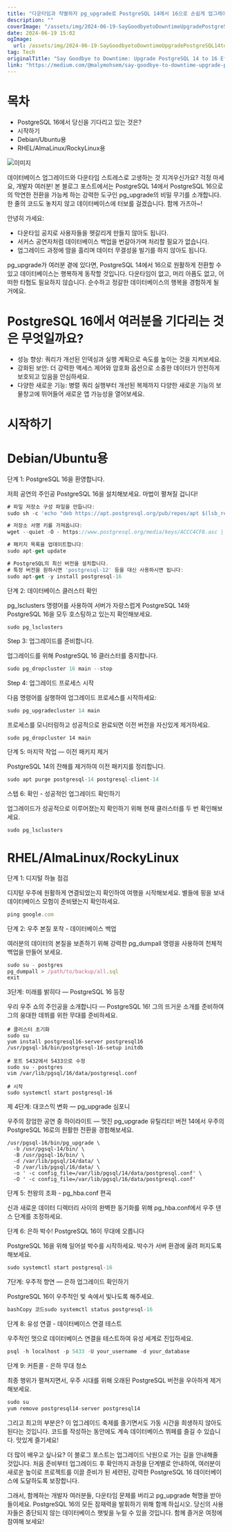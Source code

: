 ```yaml
---
title: "다운타임과 작별하자 pg_upgrade로 PostgreSQL 14에서 16으로 손쉽게 업그레이드하기"
description: ""
coverImage: "/assets/img/2024-06-19-SayGoodbyetoDowntimeUpgradePostgreSQL14to16Effortlesslywithpg_upgrade_0.png"
date: 2024-06-19 15:02
ogImage: 
  url: /assets/img/2024-06-19-SayGoodbyetoDowntimeUpgradePostgreSQL14to16Effortlesslywithpg_upgrade_0.png
tag: Tech
originalTitle: "Say Goodbye to Downtime: Upgrade PostgreSQL 14 to 16 Effortlessly with pg_upgrade"
link: "https://medium.com/@malymohsem/say-goodbye-to-downtime-upgrade-postgresql-14-to-16-effortlessly-with-pg-upgrade-42ef4dbf8524"
---
```



# 목차

- PostgreSQL 16에서 당신을 기다리고 있는 것은?
- 시작하기
- Debian/Ubuntu용
- RHEL/AlmaLinux/RockyLinux용

![이미지](/assets/img/2024-06-19-SayGoodbyetoDowntimeUpgradePostgreSQL14to16Effortlesslywithpg_upgrade_0.png)

데이터베이스 업그레이드와 다운타임 스트레스로 고생하는 것 지겨우신가요? 걱정 마세요, 개발자 여러분! 본 블로그 포스트에서는 PostgreSQL 14에서 PostgreSQL 16으로의 막연한 전환을 가능케 하는 강력한 도구인 pg_upgrade의 비밀 무기를 소개합니다. 한 줄의 코드도 놓치지 않고 데이터베이스에 터보를 걸겠습니다. 함께 가즈아~!

<div class="content-ad"></div>

안녕히 가세요:

- 다운타임 공지로 사용자들을 헷갈리게 만들지 않아도 됩니다.
- 서커스 공연자처럼 데이터베이스 백업을 번갈아가며 처리할 필요가 없습니다.
- 업그레이드 과정에 땀을 흘리며 데이터 무결성을 빌기를 하지 않아도 됩니다.

pg_upgrade가 여러분 곁에 있다면, PostgreSQL 14에서 16으로 원활하게 전환할 수 있고 데이터베이스는 행복하게 동작할 것입니다. 다운타임이 없고, 머리 아픔도 없고, 어떠한 타협도 필요하지 않습니다. 순수하고 정갈한 데이터베이스의 행복을 경험하게 될 거에요.

# PostgreSQL 16에서 여러분을 기다리는 것은 무엇일까요?

<div class="content-ad"></div>

- 성능 향상: 쿼리가 개선된 인덱싱과 실행 계획으로 속도를 높이는 것을 지켜보세요.
- 강화된 보안: 더 강력한 액세스 제어와 암호화 옵션으로 소중한 데이터가 안전하게 보호되고 있음을 안심하세요.
- 다양한 새로운 기능: 병렬 쿼리 실행부터 개선된 복제까지 다양한 새로운 기능의 보물창고에 뛰어들어 새로운 앱 가능성을 열어보세요.

# 시작하기

# Debian/Ubuntu용

단계 1: PostgreSQL 16을 환영합니다.

<div class="content-ad"></div>

저희 공연의 주인공 PostgreSQL 16을 설치해보세요. 마법이 펼쳐질 겁니다!

```js
# 파일 저장소 구성 파일을 만듭니다:
sudo sh -c 'echo "deb https://apt.postgresql.org/pub/repos/apt $(lsb_release -cs)-pgdg main" > /etc/apt/sources.list.d/pgdg.list'

# 저장소 서명 키를 가져옵니다:
wget --quiet -O - https://www.postgresql.org/media/keys/ACCC4CF8.asc | sudo apt-key add -

# 패키지 목록을 업데이트합니다:
sudo apt-get update

# PostgreSQL의 최신 버전을 설치합니다.
# 특정 버전을 원하시면 'postgresql-12' 등을 대신 사용하시면 됩니다:
sudo apt-get -y install postgresql-16
```

단계 2: 데이터베이스 클러스터 확인

pg_lsclusters 명령어를 사용하여 서버가 자랑스럽게 PostgreSQL 14와 PostgreSQL 16을 모두 호스팅하고 있는지 확인해보세요.

<div class="content-ad"></div>

```js
sudo pg_lsclusters
```

Step 3: 업그레이드를 준비합니다.

업그레이드를 위해 PostgreSQL 16 클러스터를 중지합니다.

```js
sudo pg_dropcluster 16 main --stop
```

<div class="content-ad"></div>

Step 4: 업그레이드 프로세스 시작

다음 명령어를 실행하여 업그레이드 프로세스를 시작하세요:

```js
sudo pg_upgradecluster 14 main
```

프로세스를 모니터링하고 성공적으로 완료되면 이전 버전을 자신있게 제거하세요.

<div class="content-ad"></div>

```
sudo pg_dropcluster 14 main
```

단계 5: 마지막 작업 — 이전 패키지 제거

PostgreSQL 14의 잔해를 제거하여 이전 패키지를 정리합니다.

```js
sudo apt purge postgresql-14 postgresql-client-14
```

<div class="content-ad"></div>

스텝 6: 확인 - 성공적인 업그레이드 확인하기

업그레이드가 성공적으로 이루어졌는지 확인하기 위해 현재 클러스터를 두 번 확인해보세요.

```js
sudo pg_lsclusters
```

# RHEL/AlmaLinux/RockyLinux

<div class="content-ad"></div>

단계 1: 디지털 하늘 점검

디지턷 우주에 원활하게 연결되었는지 확인하여 여행을 시작해보세요. 별들에 핑을 보내 데이터베이스 모험이 준비됐는지 확인하세요.

```js
ping google.com
```

단계 2: 우주 본질 포착 - 데이터베이스 백업

<div class="content-ad"></div>

여러분의 데이터의 본질을 보존하기 위해 강력한 pg_dumpall 명령을 사용하여 천체적 백업을 만들어 보세요.

```js
sudo su - postgres
pg_dumpall > /path/to/backup/all.sql
exit
```

3단계: 미래를 밝히다 — PostgreSQL 16 등장

우리 우주 쇼의 주인공을 소개합니다 — PostgreSQL 16! 그의 뜨거운 소개를 준비하여 그의 웅대한 데뷔를 위한 무대를 준비하세요.

<div class="content-ad"></div>

```
# 클러스터 초기화
sudo su
yum install postgresql16-server postgresql16
/usr/pgsql-16/bin/postgresql-16-setup initdb

# 포트 5432에서 5433으로 수정
sudo su - postgres
vim /var/lib/pgsql/16/data/postgresql.conf

# 시작
sudo systemctl start postgresql-16
```

제 4단계: 대코스믹 변화 — pg_upgrade 심포니

우주의 장엄한 공연 중 하이라이트 — 멋진 pg_upgrade 유틸리티! 버전 14에서 우주의 PostgreSQL 16로의 원활한 전환을 경험해보세요.

```
/usr/pgsql-16/bin/pg_upgrade \
  -b /usr/pgsql-14/bin/ \
  -B /usr/pgsql-16/bin/ \
  -d /var/lib/pgsql/14/data/ \
  -D /var/lib/pgsql/16/data/ \
  -o ' -c config_file=/var/lib/pgsql/14/data/postgresql.conf' \
  -O ' -c config_file=/var/lib/pgsql/16/data/postgresql.conf'
```

<div class="content-ad"></div>

단계 5: 천왕의 조화 - pg_hba.conf 편곡

신과 새로운 데이터 디렉터리 사이의 완벽한 동기화를 위해 pg_hba.conf에서 우주 댄스 단계를 조정하세요.

단계 6: 은하 박수! PostgreSQL 16이 무대에 오릅니다

PostgreSQL 16을 위해 일어설 박수를 시작하세요. 박수가 서버 환경에 울려 퍼지도록 해보세요.

<div class="content-ad"></div>

```js
sudo systemctl start postgresql-16
```

7단계: 우주적 향연 — 은하 업그레이드 확인하기

PostgreSQL 16이 우주적인 빛 속에서 빛나도록 해주세요.

```js
bashCopy 코드sudo systemctl status postgresql-16
```

<div class="content-ad"></div>

단계 8: 유성 연결 - 데이터베이스 연결 테스트

우주적인 멋으로 데이터베이스 연결을 테스트하여 유성 세계로 진입하세요.

```js
psql -h localhost -p 5433 -U your_username -d your_database
```

단계 9: 커튼콜 - 은하 무대 청소

<div class="content-ad"></div>

최종 행위가 펼쳐지면서, 우주 시대를 위해 오래된 PostgreSQL 버전을 우아하게 제거해보세요.

```js
sudo su
yum remove postgresql14-server postgresql14
```

그리고 최고의 부분은? 이 업그레이드 축제를 즐기면서도 가동 시간을 희생하지 않아도 된다는 것입니다. 코드를 작성하는 동안에도 계속 데이터베이스 뷔페를 즐길 수 있습니다. 맛있게 즐기세요!

더 많이 배우고 싶나요? 이 블로그 포스트는 업그레이드 낙원으로 가는 길을 안내해줄 것입니다. 처음 준비부터 업그레이드 후 확인까지 과정을 단계별로 안내하여, 여러분이 새로운 높이로 프로젝트를 이끌 준비가 된 세련된, 강력한 PostgreSQL 16 데이터베이스에 도달하도록 보장합니다.

<div class="content-ad"></div>

그래서, 함께하는 개발자 여러분들, 다운타임 문제를 버리고 pg_upgrade 혁명을 받아들이세요. PostgreSQL 16의 모든 잠재력을 발휘하기 위해 함께 하십시오. 당신의 사용자들은 중단되지 않는 데이터베이스 햇빛을 누릴 수 있을 것입니다. 함께 즐거운 여정에 참여해 보세요!